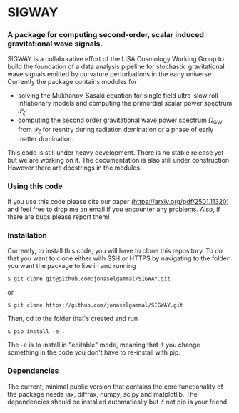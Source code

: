 # SIGWAY

### A package for computing second-order, scalar induced gravitational wave signals. 

SIGWAY is a collaborative effort of the LISA Cosmology Working Group to build the foundation of a data analysis pipeline for stochastic gravitational wave signals emitted by curvature perturbations in the early universe. Currently the package contains modules for

- solving the Mukhanov-Sasaki equation for single field ultra-slow roll inflationary models and computing the primordial scalar power spectrum $\mathcal{P}_\zeta$;
- computing the second order gravitational wave power spectrum $\Omega_{\mathrm{GW}}$ from $\mathcal{P}_\zeta$ for reentry during radiation domination or a phase of early matter domination.

This code is still under heavy development. There is no stable release yet but we are working on it. The documentation is also still under construction. However there are docstrings in the modules.

### Using this code
If you use this code please cite our paper (https://arxiv.org/pdf/2501.11320) and feel free to drop me an email if you encounter any problems. Also, if there are bugs please report them!

### Installation
Currently, to install this code, you will have to clone this repository. To do that you want to clone either with SSH or HTTPS by navigating to the folder you want the package to live in and running

```
$ git clone git@github.com:jonaselgammal/SIGWAY.git
```

or

```
$ git clone https://github.com/jonaselgammal/SIGWAY.git
```

Then, cd to the folder that's created and run

```
$ pip install -e .
```

The -e is to install in "editable" mode, meaning that if you change something in the code you don't have to re-install with pip. 

### Dependencies

The current, minimal public version that contains the core functionality of the package needs jax, diffrax, numpy, scipy and matplotlib. The dependencies should be installed automatically but if not pip is your friend.
